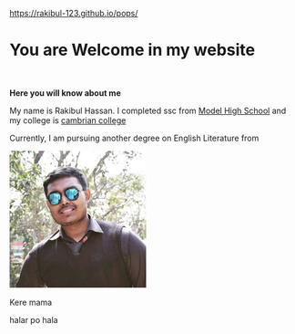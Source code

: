 https://rakibul-123.github.io/pops/
<!DOCTYPE html>
<html lang="en">
<head>
    <meta charset="UTF-8">
    <meta http-equiv="X-UA-Compatible" content="IE=edge">
    <meta name="viewport" content="width=device-width, initial-scale=1.0">
    <link rel="stylesheet" href="publish.css">
    
</head>
<body>
    <h1 class="boo">You are Welcome in my website</h1><br>
    <p><b>Here you will know about me</b></p>
    <p>My name is Rakibul Hassan. I completed ssc from <a href="http://mmodel.edu.bd/">Model High School</a> and my college is <a href="https://cambrian.edu.bd/">cambrian college</a></p>
    <p>Currently, I am pursuing another degree on English Literature from </p>
    <img src="Rakibul Hassan.jpg">
    <P>Kere mama</P>
    <p>halar po hala</p>
    
</body>
</html>
